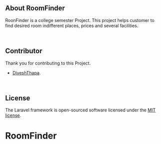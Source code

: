 <p align="center">

## About RoomFinder

 RoonFinder is a college semester Project. This project helps customer to find desired room indifferent places, prices and several facilities. 

<br> 

## Contributor

Thank you for contributing to this Project.
- [DiveshThapa](https://github.com/diveshthapa).
 
  <br>

## License

The Laravel framework is open-sourced software licensed under the [MIT license](https://opensource.org/licenses/MIT).
# RoomFinder

